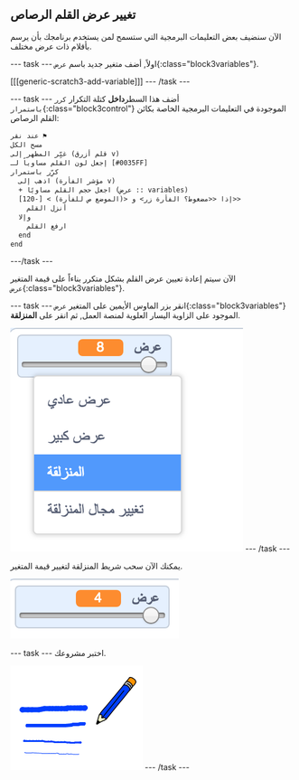 ## تغيير عرض القلم الرصاص

الآن سنضيف بعض التعليمات البرمجية التي ستسمح لمن يستخدم برنامجك بأن يرسم بأقلام ذات عرض مختلف.

--- task --- اولاً, أضف متغير جديد باسم `عرض`{:class="block3variables"}.

[[[generic-scratch3-add-variable]]] --- /task ---

--- task --- أضف هذا السطر**داخل** كتلة التكرار `كرر باستمرار`{:class="block3control"} الموجودة في التعليمات البرمجية الخاصة بكائن القلم الرصاص:

```blocks3
عند نقر ⚑
مسح الكل
غيِّر المظهر إلى (قلم أزرق v)
إجعل لون القلم مساوياً لـ [#0035FF]
كرِّر باستمرار 
  اذهب إلى (مؤشر الفأرة v)
  + اجعل حجم القلم مساويًا (عرض :: variables)
  إذا <<مضغوط؟ الفأرة زر> و <(الموضع ص للفأرة) > [-120]>> 
    أنزل القلم
  وإلا 
    ارفع القلم
  end
end
```

---/task ---

الآن سيتم إعادة تعيين عرض القلم بشكل متكرر بناءاً على قيمة المتغير `عرض`{:class="block3variables"}.

--- task --- انقر بزر الماوس الأيمين على المتغير `عرض`{:class="block3variables"} الموجود على الزاوية اليسار العلوية لمنصة العمل, ثم انقر على **المنزلقة**.

![لقطة الشاشة](images/paint-slider.png) --- /task ---

يمكنك الآن سحب شريط المنزلقة لتغيير قيمة المتغير.

![لقطة الشاشة](images/paint-slider-change.png)

--- task --- اختبر مشروعك.

![لقطة الشاشة](images/paint-width-test.png) --- /task ---
